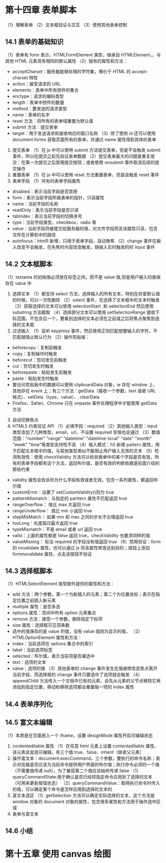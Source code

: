 # 第十四章 表单脚本

（1）理解表单
（2）文本框验证与交互
（3）使用其他表单控制

## 14.1 表单的基础知识

（1）表单有 form 表示，HTMLFormElement 类型，继承自 HTMLElement，，与其他 HTML 元素具有相同的默认属性
（2）独有的属性和方法：

- acceptCharset：服务器能够处理的字符集，等价于 HTML 的 accept-charset 特性
- action：接受请求的 URL
- elements：表单中所有控件的集合
- enctype：请求的编码类型
- length：表单中控件的数量
- method：要发送的请求类型
- name：表单的名字
- reset 方法：将所有的表单域重置为默认值
- submit 方法：提交表单
- target：用于发送请求和接收响应的窗口名称
  （3）除了使用 id 还可以使用 document.forms 获取页面所有的表单，并通过 name 属性得到具体的表单

1. 提交表单
   （1）在 js 中可以使用 submit 方法提交表单，但是不会触发 submit 事件，所以在提交之前先验证表单数据
   （2）提交表单最大的问题是重复提交：在第一次提交之后禁用提交按钮；或者使用 onsubmit 事件取消后续的提交操作
2. 重置表单
   （1）在 js 中可以使用 reset 方法重置表单，但是会触发 reset 事件
3. 表单字段
   （1）共有的表单字段属性

- disabled：表示当前字段是否禁用
- form：表示当前字段所属表单的指针，只读属性
- name：当前字段的名称
- readOnly：表示当前字段是否只读
- tabIndex：表示当前字段的切换序号
- type：当前字段类型，checkbox，radio 等
- value：当前字段将被提交给服务器的值，对文件字段而言该属性只读，包含文件在计算机中的路径
- autofocus：html5 新增，只用于表单字段，自动聚焦
  （2）change 事件在输入改变不会触发，在失焦时内容改变触发，随输入实时触发的时 input 事件

## 14.2 文本框脚本

（1）textarea 的初始值必须放在标签之间，而不是 value 值,但是用户输入的值保存在 value 中

1. 选择文本
   （1）都支持 select 方法，选择输入的所有文本，特别在存爱默认值的时候，可以一次性删除
   （2）select 事件，在选择了文本框中的文本时触发
   （3）获取选择的文本可以使用 selectionStart ֖ 和 selectionEnd 然后使用 substring 方法截取
   （4）选择部分文本可以使用 setSelectionRange 接收下标范围，不包含后一个，要看到选择的文本必须在之前或之后将焦点聚焦到选择的文本框
2. 过滤输入
   （1）监听 keypress 事件，然后使用正则匹配想要输入的字符，不匹配就阻止默认行为
   （2）操作剪贴板：

- beforecopy：复制前触发
- copy：复制操作时触发
- beforecut：剪切发生前触发
- cut：剪切发生时触发
- beforepaste：粘贴发生前触发
- paste：粘贴发生时触发
- 要访问剪贴板中的数据可以使用 clipboardData 对象，ie 存在 window 上，其他存在 event 上；有三个方法：getData（接收一个参数，text 或者 URL 格式）、setData（type，value）、֖ clearData
- Firefox、Safari、Chrome 只在 onpaste 事件处理程序中才能使用 getData 方法

3. 自动切换焦点
4. HTML5 约束验证 API
   （1）必填字段：required
   （2）其他输入类型：input 类型添加了几种类型，email、url，不设置 required 空值也会通过
   （3）数值范围："number" "range" "datetime" "datetime-local" "date" "month" "week" "time"等类型支持性不高
   （4）输入模式：h5 新增 pattern 属性，用于匹配文本框中的值，与其他类型类似不能阻止用户输入无效的文本
   （5）检测有效性：使用 checkValidity 方法可以检验表单中的某个字段是否有效，所有的表单字段都有这个方法，返回布尔值，是否有效的判断依据是前面介绍的那些约束

- validity 属性会告诉你为什么字段有效或者无效，包含一系列属性，都返回布尔值
- customError：设置了 setCustomValidity()则为 true
- patternMismatch：与指定的 parttern 属性不匹配返回 true
- rangeOverflow： 值比 max 大返回 true
- rangeUnderflow： 值比 min 小返回 true
- stepMisMatch： 如果 min 和 max 之间的步长不合理返回 true
- tooLong：长度超过最大返回 true
- typeMismatch：不是 email 或者 url 返回 true
- valid：上面的属性都是 false 返回 true，checkValidity 也要求同样的值
- valueMissing： 标注 required 的字段没有值返回 true
  （6）禁用验证：form 的 novalidate 属性，也可以通过 js 将该属性修改达到目的；按钮上添加 formnovalidate 属性，点击该按钮不验证

## 14.3 选择框脚本

（1）HTMLSelectElement 类型额外提供的属性和方法：

- add 方法：两个参数，第一个为新插入的元素；第二个为位置坐标；表示在指定位置之前插入新元素
- multiple 属性：是否多选
- options 属性：空间中所有 option 元素集合
- remove 方法：接受一个参数，删除指定下标项
- size 属性：选择框可见项条数
- 选中的值保存的是 value 的值，没有 value 值则为显示的值，
  （2）HTMLOptionElement 属性和方法：
- index：当前选项在 options 集合中的索引
- label：当前选项标签
- selected：布尔值，表示当前项是否被选中
- text：选项的文本
- value：选项的值
  （3）其他表单的 change 事件发生在值被修改且焦点离开当前字段，而选择框的 change 事件只要选中了选项就会触发
  （4）appendChild 方法传入一个文档中已有的元素，会先从元素的父节点移除它再添加到指定位置，移动和移除选项都会重置每一项的 index 属性

## 14.4 表单序列化

## 14.5 富文本编辑

（1）本质是在页面嵌入一个 iframe，设置 designMode 属性开启可编辑状态

1. contenteditable 属性
   （1）在任意 html 元素上设置 contenteditable 属性，该元素会变成可编辑，有三个值 true、false、inherit（继承父元素）
2. 操作富文本：document.execCommand，三个参数，要执行的命令名称；表示浏览器是否应该为当前命令提供用户界面的布尔值；执行命令必须的一个值（不需要值传递 null），为了兼容第二个值应该始终传递 false
   （1）queryCommandState:用于确认是否已经将指定命令应用到了选择的文本（可用来更新按钮状态）
   （2）queryCommandValue：取得执行命令时传入的值，可以确定某个命令是怎样应用到选择的文本的
3. 富文本选区
   （1）getSelection 方法可以确定实际选择的文本，这个方法是 window 对象的 document 对象的属性，包含很多属性和方法用于操作选中区域
4. 表单与富文本

## 14.6 小结

# 第十五章 使用 canvas 绘图
